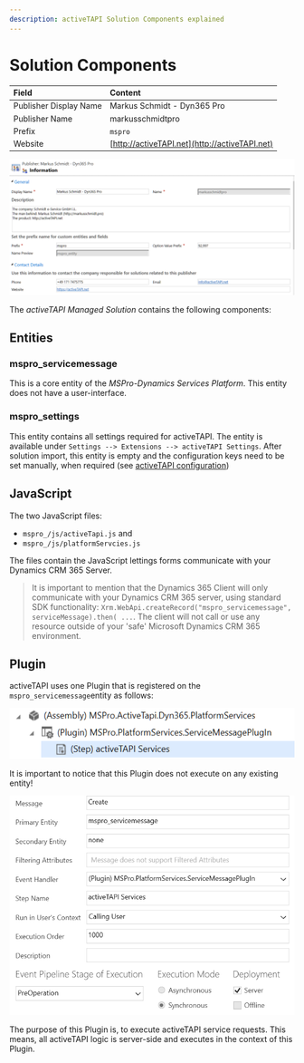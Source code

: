 ```yaml
---
description: activeTAPI Solution Components explained
---
```


# Solution Components



| Field | Content |
| :--- | :--- |
| Publisher Display Name | Markus Schmidt - Dyn365 Pro |
| Publisher Name | markusschmidtpro |
| Prefix | `mspro` |
| Website | [http://activeTAPI.net](http://activeTAPI.net) |

![](../../../.gitbook/assets/image-20191217155505874.png)

The _activeTAPI Managed Solution_ contains the following components:

## Entities

### mspro\_servicemessage

This is a core entity of the _MSPro-Dynamics Services Platform_. This entity does not have a user-interface.

### mspro\_settings

This entity contains all settings required for activeTAPI. The entity is available under `Settings --> Extensions --> activeTAPI Settings`. After solution import, this entity is empty and the configuration keys need to be set manually, when required \(see [activeTAPI configuration](https://github.com/SchmidteServices/activeTAPI-Dyn365/tree/f5ae9583b31952ca3f3ff42e5b6e11242bfd569d/docs/dyn365/admin/settingEntity.md)\)

## JavaScript

The two JavaScript files:

* `mspro_/js/activeTapi.js`  and  
* `mspro_/js/platformServcies.js` 

The files contain the JavaScript lettings forms communicate with your Dynamics CRM 365 Server.

> It is important to mention that the Dynamics 365 Client will only communicate with your Dynamics CRM 365 server, using standard SDK functionality: `Xrm.WebApi.createRecord("mspro_servicemessage", serviceMessage).then( ...`. The client will not call or use any resource outside of your 'safe' Microsoft Dynamics CRM 365 environment.

## Plugin

activeTAPI uses one Plugin that is registered on the `mspro_servicemessage`entity as follows:

![](../../../.gitbook/assets/image-20191217153539852%20%281%29.png)

It is important to notice that this Plugin does not execute on any existing entity!

![](../../../.gitbook/assets/image-20191217153629482.png)

The purpose of this Plugin is, to execute activeTAPI service requests. This means, all activeTAPI logic is server-side and executes in the context of this Plugin.


